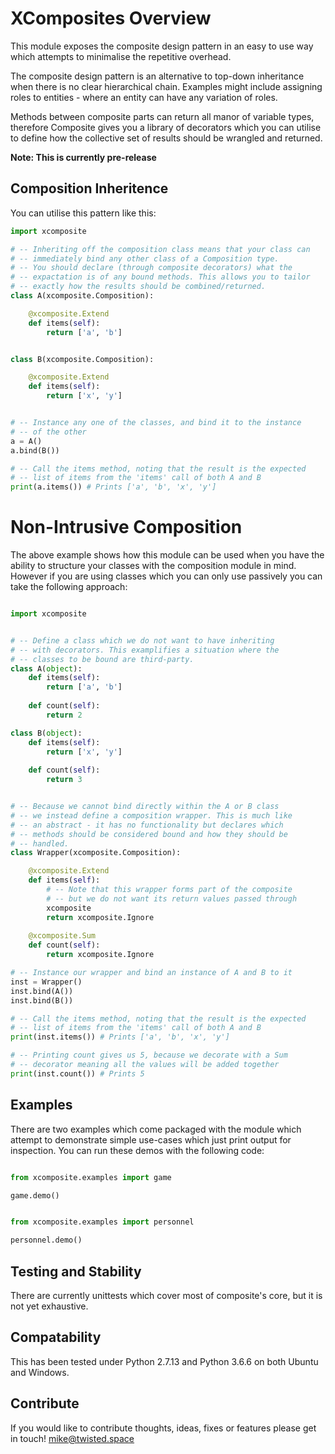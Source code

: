 # XComposites Overview
This module exposes the composite design pattern in an easy to use way
which attempts to minimalise the repetitive overhead.

The composite design pattern is an alternative to top-down inheritance
when there is no clear hierarchical chain. Examples might include assigning
roles to entities - where an entity can have any variation of roles.

Methods between composite parts can return all manor of variable types, 
therefore Composite gives you a library of decorators which you can utilise
to define how the collective set of results should be wrangled and returned.

__Note: This is currently pre-release__

## Composition Inheritence
You can utilise this pattern like this:


```python
import xcomposite

# -- Inheriting off the composition class means that your class can
# -- immediately bind any other class of a Composition type.
# -- You should declare (through composite decorators) what the
# -- expactation is of any bound methods. This allows you to tailor
# -- exactly how the results should be combined/returned.
class A(xcomposite.Composition):

    @xcomposite.Extend
    def items(self):
        return ['a', 'b']


class B(xcomposite.Composition):

    @xcomposite.Extend
    def items(self):
        return ['x', 'y']


# -- Instance any one of the classes, and bind it to the instance
# -- of the other
a = A()
a.bind(B())

# -- Call the items method, noting that the result is the expected
# -- list of items from the 'items' call of both A and B
print(a.items()) # Prints ['a', 'b', 'x', 'y']
```
# Non-Intrusive Composition 
The above example shows how this module can be used when you have the
ability to structure your classes with the composition module in mind. However
if you are using classes which you can only use passively you can take the
following approach:

```python

import xcomposite


# -- Define a class which we do not want to have inheriting
# -- with decorators. This examplifies a situation where the
# -- classes to be bound are third-party.
class A(object):
    def items(self):
        return ['a', 'b']
    
    def count(self):
        return 2

class B(object):
    def items(self):
        return ['x', 'y']
    
    def count(self):
        return 3 


# -- Because we cannot bind directly within the A or B class
# -- we instead define a composition wrapper. This is much like
# -- an abstract - it has no functionality but declares which
# -- methods should be considered bound and how they should be
# -- handled.
class Wrapper(xcomposite.Composition):

    @xcomposite.Extend
    def items(self):
        # -- Note that this wrapper forms part of the composite
        # -- but we do not want its return values passed through
        xcomposite
        return xcomposite.Ignore
    
    @xcomposite.Sum
    def count(self):
        return xcomposite.Ignore

# -- Instance our wrapper and bind an instance of A and B to it
inst = Wrapper()
inst.bind(A())
inst.bind(B())

# -- Call the items method, noting that the result is the expected
# -- list of items from the 'items' call of both A and B
print(inst.items()) # Prints ['a', 'b', 'x', 'y']

# -- Printing count gives us 5, because we decorate with a Sum
# -- decorator meaning all the values will be added together
print(inst.count()) # Prints 5

```
## Examples
There are two examples which come packaged with the module which attempt to
demonstrate simple use-cases which just print output for inspection. You can
run these demos with the following code:

```python

from xcomposite.examples import game

game.demo()
```

```python

from xcomposite.examples import personnel

personnel.demo()
```
## Testing and Stability

There are currently unittests which cover most of composite's core, but it is not yet exhaustive.

## Compatability

This has been tested under Python 2.7.13 and Python 3.6.6 on both Ubuntu and Windows.

## Contribute

If you would like to contribute thoughts, ideas, fixes or features please get in touch! mike@twisted.space
